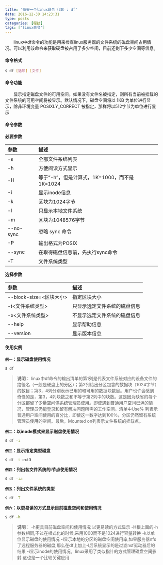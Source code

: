 ```yaml
---
title: '每天一个linux命令（30）: df'
date: 2016-12-30 14:23:31
type: posts
categories: [程技]
tags: ["linux命令"]
---
```

　　linux中df命令的功能是用来检查linux服务器的文件系统的磁盘空间占用情况。可以利用该命令来获取硬盘被占用了多少空间，目前还剩下多少空间等信息。
<!-- more -->
#### 命令格式
```bash
$ df [选项] [文件]
```
#### 命令功能
　　显示指定磁盘文件的可用空间。如果没有文件名被指定，则所有当前被挂载的文件系统的可用空间将被显示。默认情况下，磁盘空间将以 1KB 为单位进行显示，除非环境变量 POSIXLY_CORRECT 被指定，那样将以512字节为单位进行显示
#### 命令参数
**必要参数**

| 参数 | 描述 |
| :------------- | :------------- |
| -a | 全部文件系统列表 |
| -h | 方便阅读方式显示 |
| -H | 等于“-h”，但是计算式，1K=1000，而不是1K=1024 |
| -i | 显示inode信息 |
| -k | 区块为1024字节 |
| -l | 只显示本地文件系统 |
| -m | 区块为1048576字节 |
| --no-sync | 忽略 sync 命令 |
| -P | 输出格式为POSIX |
| --sync | 在取得磁盘信息前，先执行sync命令 |
| -T | 文件系统类型 |

**选择参数**

| 参数 | 描述 |
| :------------- | :------------- |
| --block-size=<区块大小> | 指定区块大小 |
| -t<文件系统类型> | 只显示选定文件系统的磁盘信息 |
| -x<文件系统类型> | 不显示选定文件系统的磁盘信息 |
| --help | 显示帮助信息 |
| --version | 显示版本信息 |

#### 使用实例
**`例一`：显示磁盘使用情况**
```bash
$ df
```
>**说明：** linux中df命令的输出清单的第1列是代表文件系统对应的设备文件的路径名（一般是硬盘上的分区）；第2列给出分区包含的数据块（1024字节）的数目；第3，4列分别表示已用的和可用的数据块数目。用户也许会感到奇怪的是，第3，4列块数之和不等于第2列中的块数。这是因为缺省的每个分区都留了少量空间供系统管理员使用。即使遇到普通用户空间已满的情况，管理员仍能登录和留有解决问题所需的工作空间。清单中Use% 列表示普通用户空间使用的百分比，即使这一数字达到100％，分区仍然留有系统管理员使用的空间。最后，Mounted on列表示文件系统的挂载点。

**`例二`：以inode模式来显示磁盘使用情况**
```bash
$ df -i
```
**`例三`：显示指定类型磁盘**
```bash
$ df -t ext3
```
**`例四`：列出各文件系统的i节点使用情况**
```bash
$ df -ia
```
**`例五`：列出文件系统的类型**
```bash
$ df -T
```
**`例六`：以更易读的方式显示目前磁盘空间和使用情况**
```bash
$ df -h
```
>**说明：**
-h更具目前磁盘空间和使用情况 以更易读的方式显示
-H根上面的-h参数相同,不过在根式化的时候,采用1000而不是1024进行容量转换
-k以单位显示磁盘的使用情况
-l显示本地的分区的磁盘空间使用率,如果服务器nfs了远程服务器的磁盘,那么在df上加上-l后系统显示的是过滤nsf驱动器后的结果
-i显示inode的使用情况。linux采用了类似指针的方式管理磁盘空间影射.这也是一个比较关键应用
